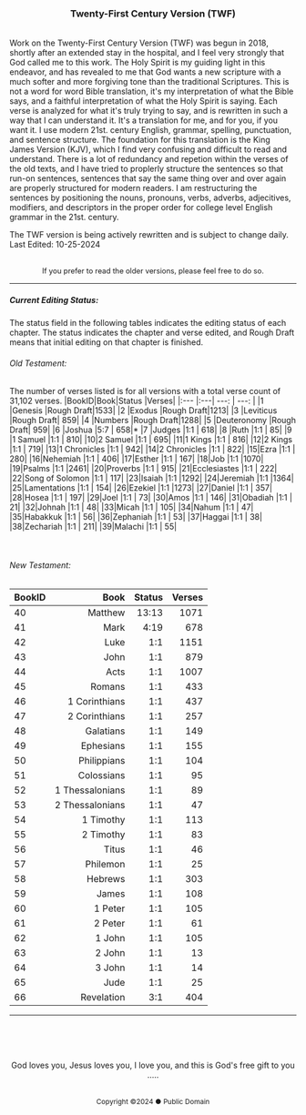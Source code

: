 <h3 style="text-align: center;">Twenty-First Century Version (TWF)</h3>
<br>
Work on the Twenty-First Century Version (TWF) was begun in 2018, shortly after an extended stay in the hospital, and I feel very strongly that God called me to this work. The Holy Spirit is my guiding light in this endeavor, and has revealed to me that God wants a new scripture with a much softer and more forgiving tone than the traditional Scriptures. This is not a word for word Bible translation, it's my interpretation of what the Bible says, and a faithful interpretation of what the Holy Spirit is saying. Each verse is analyzed for what it's truly trying to say, and is rewritten in such a way that I can understand it. It's a translation for me, and for you, if you want it. I use modern 21st. century English, grammar, spelling, punctuation, and sentence structure. The foundation for this translation is the King James Version (KJV), which I find very confusing and difficult to read and understand. There is a lot of redundancy and repetion within the verses of the old texts, and I have tried to proplerly structure the sentences so that run-on sentences, sentences that say the same thing over and over again are properly structured for modern readers. I am restructuring the sentences by positioning the nouns, pronouns, verbs, adverbs, adjecitives, modifiers, and descriptors in the proper order for college level English grammar in the 21st. century.

The TWF version is being actively rewritten and is subject to change daily.
<br>
Last Edited: 10-25-2024
<br><br>
<p style="font-size: .8rem; text-align: center;">If you prefer to read the older versions, please feel free to do so.</>

<br>

---

##### Current Editing Status:
The status field in the following tables indicates the editing status of each chapter. The status indicates the chapter and verse edited, and Rough Draft means that initial editing on that chapter is finished.

###### Old Testament:
The number of verses listed is for all versions with a total verse count of 31,102 verses.
|BookID|Book|Status |Verses|
|:---  |:---| ---:  | ---: |
|1 |Genesis         |Rough Draft|1533|
|2 |Exodus          |Rough Draft|1213|
|3 |Leviticus       |Rough Draft| 859|
|4 |Numbers         |Rough Draft|1288|
|5 |Deuteronomy     |Rough Draft| 959|
|6 |Joshua          |5:7        | 658|*
|7 |Judges          |1:1        | 618|
|8 |Ruth            |1:1        |  85|
|9 |1 Samuel        |1:1        | 810|
|10|2 Samuel        |1:1        | 695|
|11|1 Kings         |1:1        | 816|
|12|2 Kings         |1:1        | 719|
|13|1 Chronicles    |1:1        | 942|
|14|2 Chronicles    |1:1        | 822|
|15|Ezra            |1:1        | 280|
|16|Nehemiah        |1:1        | 406|
|17|Esther          |1:1        | 167|
|18|Job             |1:1        |1070|
|19|Psalms          |1:1        |2461|
|20|Proverbs        |1:1        | 915|
|21|Ecclesiastes    |1:1        | 222|
|22|Song of Solomon |1:1        | 117|
|23|Isaiah          |1:1        |1292|
|24|Jeremiah        |1:1        |1364|
|25|Lamentations    |1:1        | 154|
|26|Ezekiel         |1:1        |1273|
|27|Daniel          |1:1        | 357|
|28|Hosea           |1:1        | 197|
|29|Joel            |1:1        |  73|
|30|Amos            |1:1        | 146|
|31|Obadiah         |1:1        |  21|
|32|Johnah          |1:1        |  48|
|33|Micah           |1:1        | 105|
|34|Nahum           |1:1        |  47|
|35|Habakkuk        |1:1        |  56|
|36|Zephaniah       |1:1        |  53|
|37|Haggai          |1:1        |  38|
|38|Zechariah       |1:1        | 211|
|39|Malachi         |1:1        |  55|

<br>

###### New Testament:
|BookID|Book|Status |Verses|
|:---  |---:| ---:  |---:  |
|40|Matthew         |13:13      |1071|
|41|Mark            |4:19       | 678|
|42|Luke            |1:1        |1151|
|43|John            |1:1        | 879|
|44|Acts            |1:1        |1007|
|45|Romans          |1:1        | 433|
|46|1 Corinthians   |1:1        | 437|
|47|2 Corinthians   |1:1        | 257|
|48|Galatians       |1:1        | 149|
|49|Ephesians       |1:1        | 155|
|50|Philippians     |1:1        | 104|
|51|Colossians      |1:1        |  95|
|52|1 Thessalonians |1:1        |  89|
|53|2 Thessalonians |1:1        |  47|
|54|1 Timothy       |1:1        | 113|
|55|2 Timothy       |1:1        |  83|
|56|Titus           |1:1        |  46|
|57|Philemon        |1:1        |  25|
|58|Hebrews         |1:1        | 303|
|59|James           |1:1        | 108|
|60|1 Peter         |1:1        | 105|
|61|2 Peter         |1:1        |  61|
|62|1 John          |1:1        | 105|
|63|2 John          |1:1        |  13|
|64|3 John          |1:1        |  14|
|65|Jude            |1:1        |  25|
|66|Revelation      |3:1        | 404|

---

<br><br><br>

<p style="text-align: center;">God loves you, Jesus loves you, I love you, and this is God's free gift to you .....</><br><br>
<p style="font-size: .75rem; text-align: center;">Copyright ©2024 ● Public Domain</p>